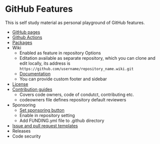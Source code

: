 # GitHub Features

This is self study material as personal playground of GitHub features.

* [GitHub pages](./doc/gh-pages/readme.md)
* [Github Actions](./doc/actions/readme.md)
* [Packages](https://docs.github.com/en/packages/guides/package-client-guides-for-github-packages)
* Wiki
  * Enabled as feature in repository Options
  * Editation available as separate repository, which you can clone and edit locally, its address is `https://github.com/username/repository_name.wiki.git`
  * [Documentation](https://docs.github.com/en/communities/documenting-your-project-with-wikis/about-wikis)
  * You can provide custom footer and sidebar
* [License](https://docs.github.com/en/github/creating-cloning-and-archiving-repositories/licensing-a-repository)
* [Contribution guides](https://docs.github.com/en/communities/setting-up-your-project-for-healthy-contributions/creating-a-default-community-health-file#supported-file-types)
  * Covers code owners, code of condutct, contributing etc.
  * codeowners file defines repository default reviewers
* Sponsoring
  * [Set sponsoring button](https://docs.github.com/en/github/administering-a-repository/displaying-a-sponsor-button-in-your-repository)  
  * Enable in repository setting
  * Add FUNDING.yml file to .github directory
* [Issue and pull request templates](https://docs.github.com/en/communities/using-templates-to-encourage-useful-issues-and-pull-requests/about-issue-and-pull-request-templates)
* Releases
* Code security
